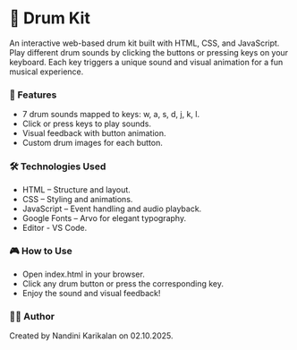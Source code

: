 # 🥁 Drum Kit
An interactive web-based drum kit built with HTML, CSS, and JavaScript. Play different drum sounds by clicking the buttons or pressing keys on your keyboard. Each key triggers a unique sound and visual animation for a fun musical experience.

### 🎯 Features
- 7 drum sounds mapped to keys: w, a, s, d, j, k, l.
- Click or press keys to play sounds.
- Visual feedback with button animation.
- Custom drum images for each button.

### 🛠️ Technologies Used
- HTML – Structure and layout.
- CSS – Styling and animations.
- JavaScript – Event handling and audio playback.
- Google Fonts – Arvo for elegant typography.
- Editor - VS Code.

### 🎮 How to Use
- Open index.html in your browser.
- Click any drum button or press the corresponding key.
- Enjoy the sound and visual feedback!

### 👩‍💻 Author  
Created by Nandini Karikalan on 02.10.2025.

